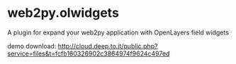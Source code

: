 web2py.olwidgets
================

A plugin for expand your web2py application with OpenLayers field widgets

demo download: http://cloud.deep.to.it/public.php?service=files&t=fcfb160326902c3864974f9624c497ed
